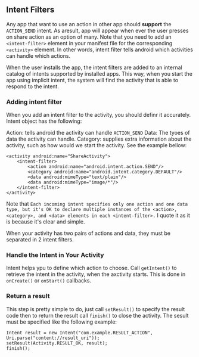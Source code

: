## Intent Filters

Any app that want to use an action in other app should **support** the `ACTION_SEND` intent. As aresult, app will appear when ever the user presses on share action as an option of many. Note that you need to add an `<intent-filter>` element in your manifest file for the corresponding `<activity>` element. In other words, intent filter tells android which activities can handle which actions. 

When the user installs the app, the intent filters are added to an internal catalog of intents supported by installed apps. This way, when you start the app using implicit intent, the system will find the activity that is able to respond to the intent.

### Adding intent filter

 When you add an intent filter to the activity, you should definr it accurately. Intent object has the following: 

Action: tells android the activity can handle `ACTION_SEND`
Data: The tyoes of data the activity can handle. 
Category: supplies extra information about  the activity, such as how would we start the activity. See the example bellow: 

```
<activity android:name="ShareActivity">
    <intent-filter>
        <action android:name="android.intent.action.SEND"/>
        <category android:name="android.intent.category.DEFAULT"/>
        <data android:mimeType="text/plain"/>
        <data android:mimeType="image/*"/>
    </intent-filter>
</activity>
``` 

Note that `Each incoming intent specifies only one action and one data type, but it's OK to declare multiple instances of the <action>, <category>, and <data> elements in each <intent-filter>.` I quote it as it is because it's clear and simple. 

When your activity has two pairs of actions and data, they must be separated in 2 intent filters. 

### Handle the Intent in Your Activity

Intent helps ypu to define which action to choose. Call `getIntent()` to retrieve the intent in the activity, when the axctivity starts. This is done in `onCreate()` or `onStart()` callbacks.

### Return a result

This step is pretty simple to do, just call `setResult()` to specify the result code then to return the result call `finish()` to close the activity. The sesult must be specified like the following example: 

```
Intent result = new Intent("com.example.RESULT_ACTION", Uri.parse("content://result_uri"));
setResult(Activity.RESULT_OK, result);
finish();
```




